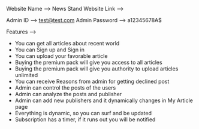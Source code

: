 Website Name --> News Stand
Website Link --> 

Admin ID --> test@test.com
Admin Password --> a12345678A$

Features -->
* You can get all articles about recent world
* You can Sign up and Sign in 
* You can upload your favorable article
* Buying the premium pack will give you access to all articles
* Buying the premium pack will give you authority to upload articles unlimited
* You can receive Reasons from admin for getting declined post
* Admin can control the posts of the users
* Admin can analyze the posts and publisher
* Admin can add new publishers and it dynamically changes in My Article page
* Everything is dynamic, so you can surf and be updated
* Subscription has a timer, if it runs out you will be notified

